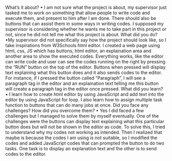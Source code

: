 What’s it about?
• I am not sure what the project is about, my supervisor just tasked me to work on
something that allow people to write code and execute them, and present to him after I
am done. There should also be buttons that can assist them in some ways in writing
codes. I supposed my supervisor is considering whether he wants me to take part in this
project or not, since he did not tell me what this project is about.
What did you do?
•My supervisor did not specifically say how the project should look like, so I take
inspirations from W3Schools html editor. I created a web page using html, css, JS which
has buttons, html editor, an explaination area and another area to show the executed
codes. Everything works, like the editor can write code and user can see the codes
running on the right by pressing the “RUN” button on the top of the editor. Buttons
when pressed will display text explaining what this button does and it also sends codes
to the editor. For instance, if I pressed the button called “Paragraph”, I will see a
paragraph tag in the editor and an explaination text telling me this button will create a
paragraph tag in the editor once pressed.
What did you learn?
• I learn how to create html editor by using JavaScript and add text into the editor by
using JavaScript for loop. I also learn how to assign multiple task function to buttons
that can do many jobs at once.
Did you face any challenges? How did you overcome them?
• Yes I did faced a few challenges but I managed to solve them by myself eventually.
One of the challenges were the buttons can display text explaining what this particular
button does but will not be shown in the editor as code. To solve this, I tried to
understand why my codes not working as intended. Then I realized that maybe is 
because the codes I am using is not suitable, so I modified the codes and added
JavaScript codes that can prompted the button to do two tasks. One task is to display an
explanation text and the other is to send codes to the editor.
